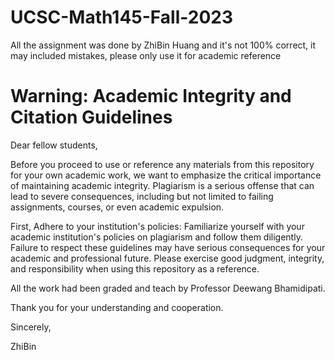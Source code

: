 # UCSC-Math145-Fall-2023
All the assignment was done by ZhiBin Huang and it's not 100% correct, it may included mistakes, please only use it for academic reference
# Warning: Academic Integrity and Citation Guidelines 

Dear fellow students,

Before you proceed to use or reference any materials from this repository for your own academic work, we want to emphasize the critical importance of maintaining academic integrity. Plagiarism is a serious offense that can lead to severe consequences, including but not limited to failing assignments, courses, or even academic expulsion.

First, Adhere to your institution's policies: Familiarize yourself with your academic institution's policies on plagiarism and follow them diligently. Failure to respect these guidelines may have serious consequences for your academic and professional future. Please exercise good judgment, integrity, and responsibility when using this repository as a reference.

All the work had been graded and teach by Professor Deewang Bhamidipati. 

Thank you for your understanding and cooperation.

Sincerely,

ZhiBin
